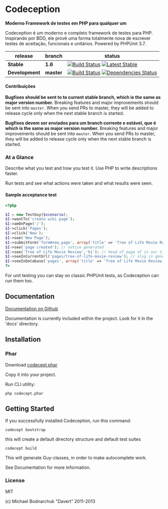# Codeception

**Moderno Framework de testes em PHP para qualquer um**


Codeception é um moderno e completo framework de testes para PHP.
Inspirando por BDD, ele provê uma forma totalmente nova de escrever testes de aceitação, funcionais e unitários. Powered by PHPUnit 3.7.


| release |  branch  |  status  |
| ------- | -------- | -------- |
| **Stable** | **1.6** | [![Build Status](https://secure.travis-ci.org/Codeception/Codeception.png?branch=1.6)](http://travis-ci.org/Codeception/Codeception) [![Latest Stable](https://poser.pugx.org/Codeception/Codeception/version.png)](https://packagist.org/packages/Codeception/Codeception)
| **Development** | **master** | [![Build Status](https://secure.travis-ci.org/Codeception/Codeception.png?branch=master)](http://travis-ci.org/Codeception/Codeception) [![Dependencies Status](https://d2xishtp1ojlk0.cloudfront.net/d/2880469)](http://depending.in/Codeception/Codeception)


#### Contribuições

**Bugfixes should be sent to to current stable branch, which is the same as major version number.**
Breaking features and major improvements should be sent into `master`.
When you send PRs to master, they will be added to release cycle only when the next stable branch is started.

**Bugfixes devem ser enviados para um branch corrente e estável, que é which is the same as major version number.**
Breaking features and major improvements should be sent into `master`.
When you send PRs to master, they will be added to release cycle only when the next stable branch is started.

### At a Glance

Describe what you test and how you test it. Use PHP to write descriptions faster.

Run tests and see what actions were taken and what results were seen.

#### Sample acceptance test

``` php
<?php

$I = new TestGuy($scenario);
$I->wantTo('create wiki page');
$I->amOnPage('/');
$I->click('Pages');
$I->click('New');
$I->see('New Page');
$I->submitForm('form#new_page', array('title' => 'Tree of Life Movie Review','body' => "Next time don't let Hollywood create art-house!"));
$I->see('page created'); // notice generated
$I->see('Tree of Life Movie Review','h1'); // head of page of is our title
$I->seeInCurrentUrl('pages/tree-of-life-movie-review'); // slug is generated
$I->seeInDatabase('pages', array('title' => 'Tree of Life Movie Review')); // data is stored in database
?>
```

For unit testing you can stay on classic PHPUnit tests, as Codeception can run them too.

## Documentation

[Documentation on Github](https://github.com/Codeception/Codeception/tree/master/docs)

Documentation is currently included within the project. Look for it in the 'docs' directory.

## Installation

### Phar

Download [codecept.phar](https://github.com/Codeception/Codeception/raw/master/package/codecept.phar)

Copy it into your project.

Run CLI utility:

```
php codecept.phar
```

## Getting Started

If you successfully installed Codeception, run this command:

```
codecept bootstrap
```

this will create a default directory structure and default test suites

```
codecept build
```

This will generate Guy-classes, in order to make autocomplete work.

See Documentation for more information.

### License
MIT

(c) Michael Bodnarchuk "Davert"
2011-2013
